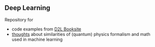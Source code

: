 ## Deep Learning
Repository for

   * code examples from [D2L Booksite](http://d2l.ai)
   * [thoughts](docs) about similarities of (quantum) physics formalism and math used in machine learning 
